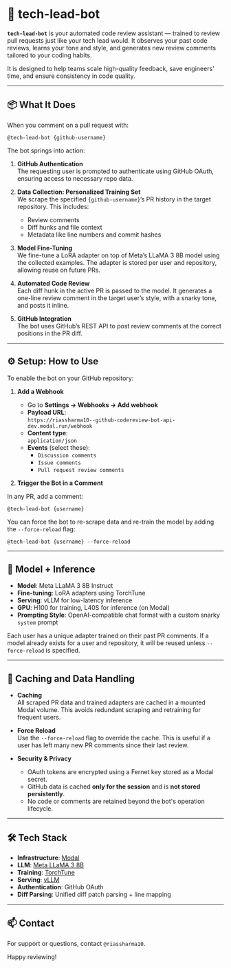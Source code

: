 # 🧠 tech-lead-bot

**`tech-lead-bot`** is your automated code review assistant — trained to review pull requests just like your tech lead would. It observes your past code reviews, learns your tone and style, and generates new review comments tailored to your coding habits.

It is designed to help teams scale high-quality feedback, save engineers' time, and ensure consistency in code quality.

---

## 📦 What It Does

When you comment on a pull request with:

```
@tech-lead-bot {github-username}
```

The bot springs into action:

1. **GitHub Authentication**  
   The requesting user is prompted to authenticate using GitHub OAuth, ensuring access to necessary repo data.

2. **Data Collection: Personalized Training Set**  
   We scrape the specified `{github-username}`’s PR history in the target repository. This includes:
   - Review comments
   - Diff hunks and file context
   - Metadata like line numbers and commit hashes

3. **Model Fine-Tuning**  
   We fine-tune a LoRA adapter on top of Meta’s LLaMA 3 8B model using the collected examples. The adapter is stored per user and repository, allowing reuse on future PRs.

4. **Automated Code Review**  
   Each diff hunk in the active PR is passed to the model. It generates a one-line review comment in the target user’s style, with a snarky tone, and posts it inline.

5. **GitHub Integration**  
   The bot uses GitHub’s REST API to post review comments at the correct positions in the PR diff.

---

## ⚙️ Setup: How to Use

To enable the bot on your GitHub repository:

1. **Add a Webhook**
   - Go to **Settings → Webhooks → Add webhook**
   - **Payload URL**:  
     `https://riassharma10--github-codereview-bot-api-dev.modal.run/webhook`
   - **Content type**:  
     `application/json`
   - **Events** (select these):
     - `Discussion comments`
     - `Issue comments`
     - `Pull request review comments`

2. **Trigger the Bot in a Comment**

In any PR, add a comment:
```
@tech-lead-bot {username}
```

You can force the bot to re-scrape data and re-train the model by adding the `--force-reload` flag:
```
@tech-lead-bot {username} --force-reload
```

---

## 🧠 Model + Inference

- **Model**: Meta LLaMA 3 8B Instruct
- **Fine-tuning**: LoRA adapters using TorchTune
- **Serving**: vLLM for low-latency inference
- **GPU**: H100 for training, L40S for inference (on Modal)
- **Prompting Style**: OpenAI-compatible chat format with a custom snarky `system` prompt

Each user has a unique adapter trained on their past PR comments. If a model already exists for a user and repository, it will be reused unless `--force-reload` is specified.

---

## 💾 Caching and Data Handling

- **Caching**  
  All scraped PR data and trained adapters are cached in a mounted Modal volume. This avoids redundant scraping and retraining for frequent users.

- **Force Reload**  
  Use the `--force-reload` flag to override the cache. This is useful if a user has left many new PR comments since their last review.

- **Security & Privacy**  
  - OAuth tokens are encrypted using a Fernet key stored as a Modal secret.
  - GitHub data is cached **only for the session** and is **not stored persistently**.
  - No code or comments are retained beyond the bot's operation lifecycle.

---

## 🛠️ Tech Stack

- **Infrastructure**: [Modal](https://modal.com)
- **LLM**: [Meta LLaMA 3 8B](https://ai.meta.com/llama/)
- **Training**: [TorchTune](https://github.com/pytorch/torchtune)
- **Serving**: [vLLM](https://github.com/vllm-project/vllm)
- **Authentication**: GitHub OAuth
- **Diff Parsing**: Unified diff patch parsing + line mapping

---

## 📫 Contact

For support or questions, contact `@riassharma10`.

Happy reviewing!
